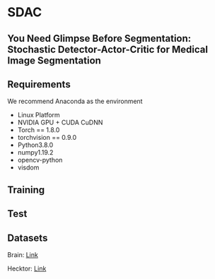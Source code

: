 # SDAC
##  You Need Glimpse Before Segmentation: Stochastic Detector-Actor-Critic for Medical Image Segmentation

## Requirements

We recommend Anaconda as the environment

* Linux Platform
* NVIDIA GPU + CUDA CuDNN
* Torch == 1.8.0
* torchvision == 0.9.0
* Python3.8.0
* numpy1.19.2
* opencv-python
* visdom

## Training

## Test

## Datasets

Brain: [Link](https://www.kaggle.com/datasets/mateuszbuda/lgg-mri-segmentation)

Hecktor:  [Link](https://www.aicrowd.com/challenges/miccai-2020-hecktor)
